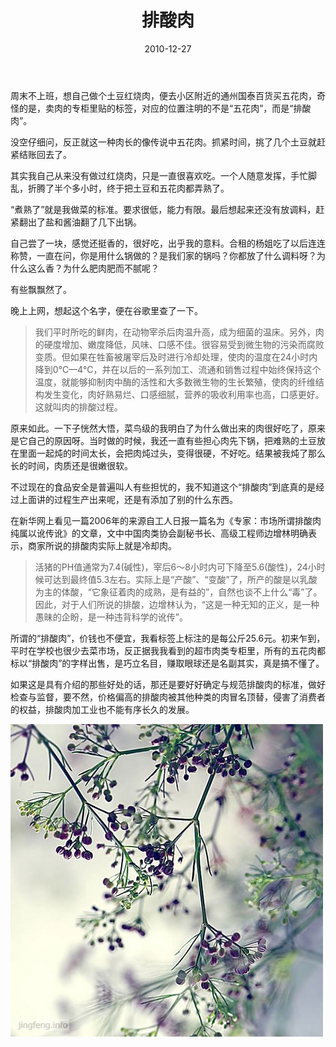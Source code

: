 ﻿---
title: "排酸肉"
date: 2010-12-27
categories: 
  - "essay"
tags: 
  - "排酸肉"
---

周末不上班，想自己做个土豆红烧肉，便去小区附近的通州国泰百货买五花肉，奇怪的是，卖肉的专柜里贴的标签，对应的位置注明的不是“五花肉”，而是“排酸肉”。

没空仔细问，反正就这一种肉长的像传说中五花肉。抓紧时间，挑了几个土豆就赶紧结账回去了。

其实我自己从来没有做过红烧肉，只是一直很喜欢吃。一个人随意发挥，手忙脚乱，折腾了半个多小时，终于把土豆和五花肉都弄熟了。

“煮熟了”就是我做菜的标准。要求很低，能力有限。最后想起来还没有放调料，赶紧翻出了盐和酱油翻了几下出锅。

自己尝了一块，感觉还挺香的，很好吃，出乎我的意料。合租的杨姐吃了以后连连称赞，一直在问，你是用什么锅做的？是我们家的锅吗？你都放了什么调料呀？为什么这么香？为什么肥肉肥而不腻呢？

有些飘飘然了。

晚上上网，想起这个名字，便在谷歌里查了一下。

> 我们平时所吃的鲜肉，在动物宰杀后肉温升高，成为细菌的温床。另外，肉的硬度增加、嫩度降低，风味、口感不佳。很容易受到微生物的污染而腐败变质。但如果在牲畜被屠宰后及时进行冷却处理，使肉的温度在24小时内降到0℃—4℃，并在以后的一系列加工、流通和销售过程中始终保持这个温度，就能够抑制肉中酶的活性和大多数微生物的生长繁殖，使肉的纤维结构发生变化，肉好熟易烂、口感细腻，营养的吸收利用率也高，口感更好。这就叫肉的排酸过程。

原来如此。一下子恍然大悟，菜鸟级的我明白了为什么做出来的肉很好吃了，原来是它自己的原因呀。当时做的时候，我还一直有些担心肉先下锅，把难熟的土豆放在里面一起炖的时间太长，会把肉炖过头，变得很硬，不好吃。结果被我炖了那么长的时间，肉质还是很嫩很软。

不过现在的食品安全是普遍叫人有些担忧的，我不知道这个“排酸肉”到底真的是经过上面讲的过程生产出来呢，还是有添加了别的什么东西。

在新华网上看见一篇2006年的来源自工人日报一篇名为《专家：市场所谓排酸肉纯属以讹传讹》的文章，文中中国肉类协会副秘书长、高级工程师边增林明确表示，商家所说的排酸肉实际上就是冷却肉。

> 活猪的PH值通常为7.4(碱性)，宰后6～8小时内可下降至5.6(酸性)，24小时候可达到最终值5.3左右。实际上是“产酸”、“变酸”了，所产的酸是以乳酸为主的体酸，“它象征着肉的成熟，是有益的”，自然也谈不上什么“毒”了。因此，对于人们所说的排酸，边增林认为，“这是一种无知的正义，是一种愚昧的企盼，是一种违背科学的讹传”。

所谓的“排酸肉”，价钱也不便宜，我看标签上标注的是每公斤25.6元。初来乍到，平时在学校也很少去菜市场，反正据我我看到的超市肉类专柜里，所有的五花肉都标以“排酸肉”的字样出售，是巧立名目，赚取眼球还是名副其实，真是搞不懂了。

如果这是具有介绍的那些好处的话，那还是要好好确定与规范排酸肉的标准，做好检查与监督，要不然，价格偏高的排酸肉被其他种类的肉冒名顶替，侵害了消费者的权益，排酸肉加工业也不能有序长久的发展。

![文章配图](/images/5652756577_2269b8a70c_z.jpg)
